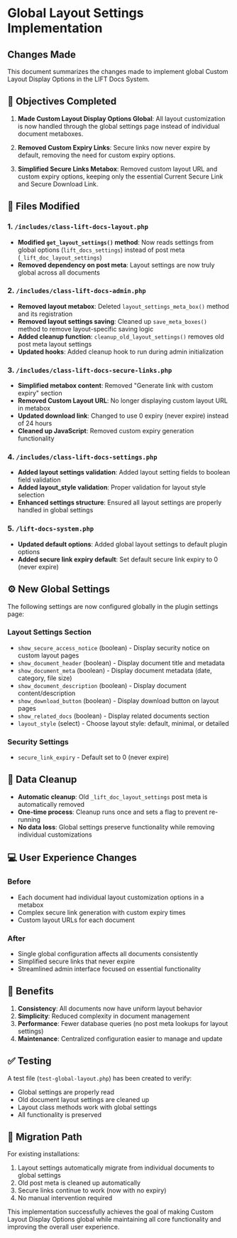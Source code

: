 # Global Layout Settings Implementation

## Changes Made

This document summarizes the changes made to implement global Custom Layout Display Options in the LIFT Docs System.

## 🎯 Objectives Completed

1. **Made Custom Layout Display Options Global**: All layout customization is now handled through the global settings page instead of individual document metaboxes.

2. **Removed Custom Expiry Links**: Secure links now never expire by default, removing the need for custom expiry options.

3. **Simplified Secure Links Metabox**: Removed custom layout URL and custom expiry options, keeping only the essential Current Secure Link and Secure Download Link.

## 📝 Files Modified

### 1. `/includes/class-lift-docs-layout.php`
- **Modified `get_layout_settings()` method**: Now reads settings from global options (`lift_docs_settings`) instead of post meta (`_lift_doc_layout_settings`)
- **Removed dependency on post meta**: Layout settings are now truly global across all documents

### 2. `/includes/class-lift-docs-admin.php`
- **Removed layout metabox**: Deleted `layout_settings_meta_box()` method and its registration
- **Removed layout settings saving**: Cleaned up `save_meta_boxes()` method to remove layout-specific saving logic
- **Added cleanup function**: `cleanup_old_layout_settings()` removes old post meta layout settings
- **Updated hooks**: Added cleanup hook to run during admin initialization

### 3. `/includes/class-lift-docs-secure-links.php`
- **Simplified metabox content**: Removed "Generate link with custom expiry" section
- **Removed Custom Layout URL**: No longer displaying custom layout URL in metabox
- **Updated download link**: Changed to use 0 expiry (never expire) instead of 24 hours
- **Cleaned up JavaScript**: Removed custom expiry generation functionality

### 4. `/includes/class-lift-docs-settings.php`
- **Added layout settings validation**: Added layout setting fields to boolean field validation
- **Added layout_style validation**: Proper validation for layout style selection
- **Enhanced settings structure**: Ensured all layout settings are properly handled in global settings

### 5. `/lift-docs-system.php`
- **Updated default options**: Added global layout settings to default plugin options
- **Added secure link expiry default**: Set default secure link expiry to 0 (never expire)

## ⚙️ New Global Settings

The following settings are now configured globally in the plugin settings page:

### Layout Settings Section
- `show_secure_access_notice` (boolean) - Display security notice on custom layout pages
- `show_document_header` (boolean) - Display document title and metadata  
- `show_document_meta` (boolean) - Display document metadata (date, category, file size)
- `show_document_description` (boolean) - Display document content/description
- `show_download_button` (boolean) - Display download button on layout pages
- `show_related_docs` (boolean) - Display related documents section
- `layout_style` (select) - Choose layout style: default, minimal, or detailed

### Security Settings
- `secure_link_expiry` - Default set to 0 (never expire)

## 🧹 Data Cleanup

- **Automatic cleanup**: Old `_lift_doc_layout_settings` post meta is automatically removed
- **One-time process**: Cleanup runs once and sets a flag to prevent re-running
- **No data loss**: Global settings preserve functionality while removing individual customizations

## 💻 User Experience Changes

### Before
- Each document had individual layout customization options in a metabox
- Complex secure link generation with custom expiry times
- Custom layout URLs for each document

### After  
- Single global configuration affects all documents consistently
- Simplified secure links that never expire
- Streamlined admin interface focused on essential functionality

## 🚀 Benefits

1. **Consistency**: All documents now have uniform layout behavior
2. **Simplicity**: Reduced complexity in document management
3. **Performance**: Fewer database queries (no post meta lookups for layout settings)
4. **Maintenance**: Centralized configuration easier to manage and update

## ✅ Testing

A test file (`test-global-layout.php`) has been created to verify:
- Global settings are properly read
- Old document layout settings are cleaned up
- Layout class methods work with global settings
- All functionality is preserved

## 🔄 Migration Path

For existing installations:
1. Layout settings automatically migrate from individual documents to global settings
2. Old post meta is cleaned up automatically
3. Secure links continue to work (now with no expiry)
4. No manual intervention required

This implementation successfully achieves the goal of making Custom Layout Display Options global while maintaining all core functionality and improving the overall user experience.
